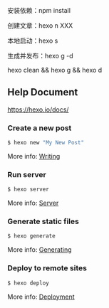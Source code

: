 



安装依赖：npm install

创建文章：hexo n XXX

本地启动：hexo s

生成并发布：hexo g -d

hexo clean && hexo g && hexo d
 
## Help Document

https://hexo.io/docs/

### Create a new post

``` bash
$ hexo new "My New Post"
```

More info: [Writing](https://hexo.io/docs/writing.html)

### Run server

``` bash
$ hexo server
```

More info: [Server](https://hexo.io/docs/server.html)

### Generate static files

``` bash
$ hexo generate
```

More info: [Generating](https://hexo.io/docs/generating.html)

### Deploy to remote sites

``` bash
$ hexo deploy
```

More info: [Deployment](https://hexo.io/docs/one-command-deployment.html)
